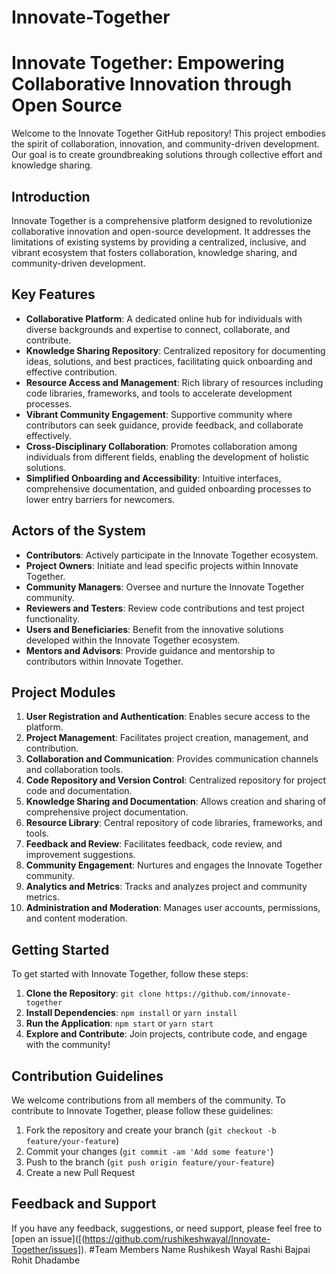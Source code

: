 # Innovate-Together

# Innovate Together: Empowering Collaborative Innovation through Open Source

Welcome to the Innovate Together GitHub repository! This project embodies the spirit of collaboration, innovation, and community-driven development. Our goal is to create groundbreaking solutions through collective effort and knowledge sharing. 

## Introduction

Innovate Together is a comprehensive platform designed to revolutionize collaborative innovation and open-source development. It addresses the limitations of existing systems by providing a centralized, inclusive, and vibrant ecosystem that fosters collaboration, knowledge sharing, and community-driven development.

## Key Features

- **Collaborative Platform**: A dedicated online hub for individuals with diverse backgrounds and expertise to connect, collaborate, and contribute.
- **Knowledge Sharing Repository**: Centralized repository for documenting ideas, solutions, and best practices, facilitating quick onboarding and effective contribution.
- **Resource Access and Management**: Rich library of resources including code libraries, frameworks, and tools to accelerate development processes.
- **Vibrant Community Engagement**: Supportive community where contributors can seek guidance, provide feedback, and collaborate effectively.
- **Cross-Disciplinary Collaboration**: Promotes collaboration among individuals from different fields, enabling the development of holistic solutions.
- **Simplified Onboarding and Accessibility**: Intuitive interfaces, comprehensive documentation, and guided onboarding processes to lower entry barriers for newcomers.

## Actors of the System

- **Contributors**: Actively participate in the Innovate Together ecosystem.
- **Project Owners**: Initiate and lead specific projects within Innovate Together.
- **Community Managers**: Oversee and nurture the Innovate Together community.
- **Reviewers and Testers**: Review code contributions and test project functionality.
- **Users and Beneficiaries**: Benefit from the innovative solutions developed within the Innovate Together ecosystem.
- **Mentors and Advisors**: Provide guidance and mentorship to contributors within Innovate Together.

## Project Modules

1. **User Registration and Authentication**: Enables secure access to the platform.
2. **Project Management**: Facilitates project creation, management, and contribution.
3. **Collaboration and Communication**: Provides communication channels and collaboration tools.
4. **Code Repository and Version Control**: Centralized repository for project code and documentation.
5. **Knowledge Sharing and Documentation**: Allows creation and sharing of comprehensive project documentation.
6. **Resource Library**: Central repository of code libraries, frameworks, and tools.
7. **Feedback and Review**: Facilitates feedback, code review, and improvement suggestions.
8. **Community Engagement**: Nurtures and engages the Innovate Together community.
9. **Analytics and Metrics**: Tracks and analyzes project and community metrics.
10. **Administration and Moderation**: Manages user accounts, permissions, and content moderation.

## Getting Started

To get started with Innovate Together, follow these steps:

1. **Clone the Repository**: `git clone https://github.com/innovate-together`
2. **Install Dependencies**: `npm install` or `yarn install`
3. **Run the Application**: `npm start` or `yarn start`
4. **Explore and Contribute**: Join projects, contribute code, and engage with the community!

## Contribution Guidelines

We welcome contributions from all members of the community. To contribute to Innovate Together, please follow these guidelines:

1. Fork the repository and create your branch (`git checkout -b feature/your-feature`)
2. Commit your changes (`git commit -am 'Add some feature'`)
3. Push to the branch (`git push origin feature/your-feature`)
4. Create a new Pull Request

## Feedback and Support

If you have any feedback, suggestions, or need support, please feel free to [open an issue]([(https://github.com/rushikeshwayal/Innovate-Together/issues]).
#Team Members Name
Rushikesh Wayal
Rashi Bajpai
Rohit Dhadambe
